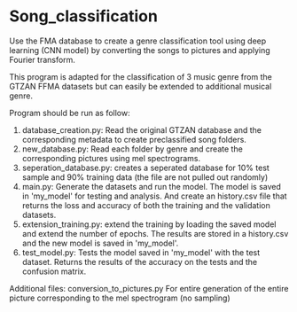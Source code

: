 # Song_classification

Use the FMA database to create a genre classification tool using deep learning (CNN model) by converting the songs to pictures and applying Fourier transform.

This program is adapted for the classification of 3 music genre from the GTZAN FFMA datasets but can easily be extended to additional musical genre. 

Program should be run as follow:
1) database_creation.py: Read the original GTZAN database and the corresponding metadata to create preclassified song folders.
2) new_database.py: Read each folder by genre and create the corresponding pictures using mel spectrograms.
3) seperation_database.py: creates a seperated database for 10% test sample and 90% training data (the file are not pulled out randomly)
4) main.py: Generate the datasets and run the model. The model is saved in 'my_model' for testing and analysis. And create an history.csv file that returns the loss and accuracy of both the training and the validation datasets.
5) extension_training.py: extend the training by loading the saved model and extend the number of epochs. The results are stored in a history.csv and the new model is saved in 'my_model'.
6) test_model.py: Tests the model saved in 'my_model' with the test dataset. Returns the results of the accuracy on the tests and the confusion matrix. 



Additional files: conversion_to_pictures.py For entire generation of the entire picture corresponding to the mel spectrogram (no sampling)
